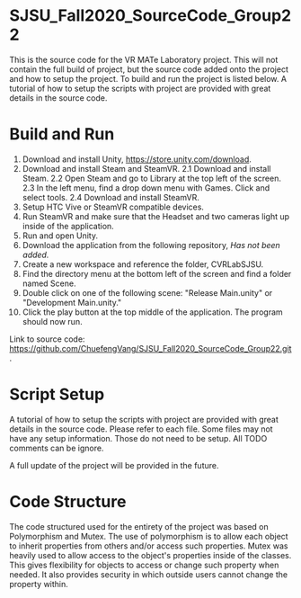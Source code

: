 # SJSU_Fall2020_SourceCode_Group22
This is the source code for the VR MATe Laboratory project. This will not contain the full build of project, but the source code added onto the project and how to setup the project. To build and run the project is listed below. A tutorial of how to setup the scripts with project are provided with great details in the source code.

# Build and Run
1. Download and install Unity, https://store.unity.com/download.
2. Download and install Steam and SteamVR.
  2.1 Download and install Steam.
  2.2 Open Steam and go to Library at the top left of the screen.
  2.3 In the left menu, find a drop down menu with Games. Click and select tools.
  2.4 Download and install SteamVR.
3. Setup HTC Vive or SteamVR compatible devices.
4. Run SteamVR and make sure that the Headset and two cameras light up inside of the application.
5. Run and open Unity.
6. Download the application from the following repository, *Has not been added.*
7. Create a new workspace and reference the folder, CVRLabSJSU.
8. Find the directory menu at the bottom left of the screen and find a folder named Scene.
9. Double click on one of the following scene: "Release Main.unity" or "Development Main.unity."
10. Click the play button at the top middle of the application. The program should now run.

Link to source code: https://github.com/ChuefengVang/SJSU_Fall2020_SourceCode_Group22.git.

# Script Setup
A tutorial of how to setup the scripts with project are provided with great details in the source code.
Please refer to each file. Some files may not have any setup information. Those do not need to be setup.
All TODO comments can be ignore.

A full update of the project will be provided in the future.

# Code Structure
The code structured used for the entirety of the project was based on Polymorphism and Mutex. The use of polymorphism is to allow each object to inherit properties from others and/or access such properties. Mutex was heavily used to allow access to the object's properties inside of the classes. This gives flexibility for objects to access or change such property when needed. It also provides security in which outside users cannot change the property within. 
